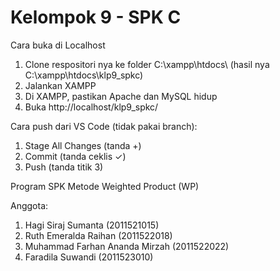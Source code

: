 # Kelompok 9 - SPK C
Cara buka di Localhost
1. Clone respositori nya ke folder C:\xampp\htdocs\ (hasil nya C:\xampp\htdocs\klp9_spkc)
2. Jalankan XAMPP
3. Di XAMPP, pastikan Apache dan MySQL hidup
4. Buka http://localhost/klp9_spkc/ 

Cara push dari VS Code (tidak pakai branch):
1. Stage All Changes (tanda +)
2. Commit (tanda ceklis ✓)
3. Push (tanda titik 3)

Program SPK Metode Weighted Product (WP)

Anggota:
1. Hagi Siraj Sumanta (2011521015)
2. Ruth Emeralda Raihan (2011522018)
3. Muhammad Farhan Ananda Mirzah (2011522022)
4. Faradila Suwandi (2011523010)

